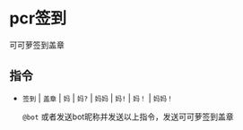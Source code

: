 # pcr签到

可可萝签到盖章

## 指令

- `签到` | `盖章` | `妈` | `妈?` | `妈妈` | `妈!` | `妈！` | `妈妈！`

  `@bot` 或者发送bot昵称并发送以上指令，发送可可萝签到盖章
